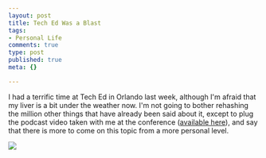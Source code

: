 ```yaml
--- 
layout: post
title: Tech Ed Was a Blast
tags: 
- Personal Life
comments: true
type: post
published: true
meta: {}

---
```

I had a terrific time at Tech Ed in Orlando last week, although I'm afraid that my liver is a bit under the weather now. I'm not going to bother rehashing the million other things that have already been said about it, except to plug the podcast video taken with me at the conference (<a href="http://casting.dlservice.microsoft.com/download/5/7/2/572011dd-298a-4936-af67-8f3596d0a3b2/VisualStudio2005_demo.wmv">available here</a>), and say that there is more to come on this topic from a more personal level.

  <img src="http://www.cincinnatichildrens.org/NR/rdonlyres/32143992-B411-43F4-8B25-AB3A460A3478/0/LiverFINALweb.jpg" />

